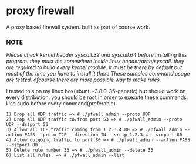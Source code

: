 
# proxy firewall
A proxy based firewall system. built as part of course work.

### NOTE
*Please check kernel header syscall.32 and syscall.64 before installing this program. they must me somewhere inside linux header/arch/syscall. 
they are required to build every kernel module. It must be there by default but most of the time you have to install it there
These samples command usage are tested. ofcourse there are more possible way to make rules.*

I tested this on my linux box(ubuntu-3.8.0-35-generic) 
but should work on every distribution.
you should be root in order to exexute these commands. Use sudo before every command(preferable) 

```
1) Drop all UDP traffic => # ./pfwall_admin --proto UDP
2) Drop all UDP traffic to/from port 53 => # ./pfwall_admin --proto UDP --dstport 53
3) Allow all TCP traffic coming from 1.2.3.4:80 => # ./pfwall_admin --action PASS --proto TCP --direction IN --srcip 1.2.3.4 --srcport 80
4) Allow outgoing traffic to port 80 => # ./pfwall_admin --action PASS --dstport 80
5) Delete rule number 33 => # ./pfwall_admin --delete 33
6) List all rules. => # ./pfwall_admin --list
```




